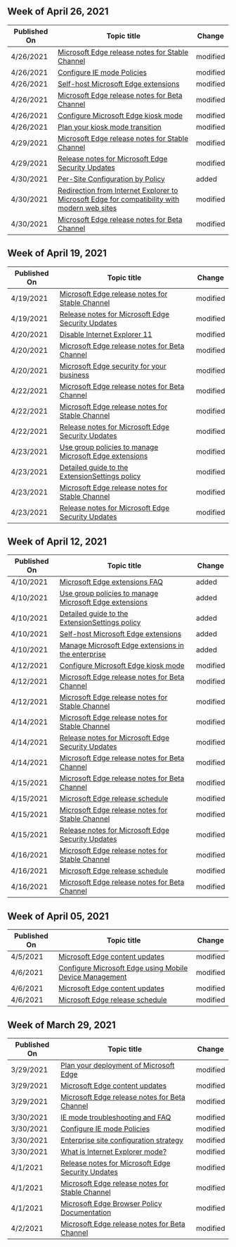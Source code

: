 <!-- This file is generated automatically each week. Changes made to this file will be overwritten.-->



## Week of April 26, 2021


| Published On |Topic title | Change |
|------|------------|--------|
| 4/26/2021 | [Microsoft Edge release notes for Stable Channel](/DeployEdge/microsoft-edge-relnote-stable-channel) | modified |
| 4/26/2021 | [Configure IE mode Policies](/DeployEdge/edge-ie-mode-policies) | modified |
| 4/26/2021 | [Self-host Microsoft Edge extensions](/DeployEdge/microsoft-edge-manage-extensions-webstore) | modified |
| 4/26/2021 | [Microsoft Edge release notes for Beta Channel](/DeployEdge/microsoft-edge-relnote-beta-channel) | modified |
| 4/26/2021 | [Configure Microsoft Edge kiosk mode](/DeployEdge/microsoft-edge-configure-kiosk-mode) | modified |
| 4/26/2021 | [Plan your kiosk mode transition](/DeployEdge/microsoft-edge-kiosk-mode-transition-plan) | modified |
| 4/29/2021 | [Microsoft Edge release notes for Stable Channel](/DeployEdge/microsoft-edge-relnote-stable-channel) | modified |
| 4/29/2021 | [Release notes for Microsoft Edge Security Updates](/DeployEdge/microsoft-edge-relnotes-security) | modified |
| 4/30/2021 | [Per-Site Configuration by Policy ](/DeployEdge/per-site-configuration-by-policy) | added |
| 4/30/2021 | [Redirection from Internet Explorer to Microsoft Edge for compatibility with modern web sites](/DeployEdge/edge-learnmore-neededge) | modified |
| 4/30/2021 | [Microsoft Edge release notes for Beta Channel](/DeployEdge/microsoft-edge-relnote-beta-channel) | modified |


## Week of April 19, 2021


| Published On |Topic title | Change |
|------|------------|--------|
| 4/19/2021 | [Microsoft Edge release notes for Stable Channel](/DeployEdge/microsoft-edge-relnote-stable-channel) | modified |
| 4/19/2021 | [Release notes for Microsoft Edge Security Updates](/DeployEdge/microsoft-edge-relnotes-security) | modified |
| 4/20/2021 | [Disable Internet Explorer 11](/DeployEdge/edge-ie-disable-ie11) | modified |
| 4/20/2021 | [Microsoft Edge release notes for Beta Channel](/DeployEdge/microsoft-edge-relnote-beta-channel) | modified |
| 4/20/2021 | [Microsoft Edge security for your business](/DeployEdge/ms-edge-security-for-business) | modified |
| 4/22/2021 | [Microsoft Edge release notes for Beta Channel](/DeployEdge/microsoft-edge-relnote-beta-channel) | modified |
| 4/22/2021 | [Microsoft Edge release notes for Stable Channel](/DeployEdge/microsoft-edge-relnote-stable-channel) | modified |
| 4/22/2021 | [Release notes for Microsoft Edge Security Updates](/DeployEdge/microsoft-edge-relnotes-security) | modified |
| 4/23/2021 | [Use group policies to manage Microsoft Edge extensions](/DeployEdge/microsoft-edge-manage-extensions-policies) | modified |
| 4/23/2021 | [Detailed guide to the ExtensionSettings policy](/DeployEdge/microsoft-edge-manage-extensions-ref-guide) | modified |
| 4/23/2021 | [Microsoft Edge release notes for Stable Channel](/DeployEdge/microsoft-edge-relnote-stable-channel) | modified |
| 4/23/2021 | [Release notes for Microsoft Edge Security Updates](/DeployEdge/microsoft-edge-relnotes-security) | modified |


## Week of April 12, 2021


| Published On |Topic title | Change |
|------|------------|--------|
| 4/10/2021 | [Microsoft Edge extensions FAQ](/DeployEdge/microsoft-edge-manage-extensions-faq) | added |
| 4/10/2021 | [Use group policies to manage Microsoft Edge extensions](/DeployEdge/microsoft-edge-manage-extensions-policies) | added |
| 4/10/2021 | [Detailed guide to the ExtensionSettings policy](/DeployEdge/microsoft-edge-manage-extensions-ref-guide) | added |
| 4/10/2021 | [Self-host Microsoft Edge extensions](/DeployEdge/microsoft-edge-manage-extensions-webstore) | added |
| 4/10/2021 | [Manage Microsoft Edge extensions in the enterprise](/DeployEdge/microsoft-edge-manage-extensions) | added |
| 4/12/2021 | [Configure Microsoft Edge kiosk mode](/DeployEdge/microsoft-edge-configure-kiosk-mode) | modified |
| 4/12/2021 | [Microsoft Edge release notes for Beta Channel](/DeployEdge/microsoft-edge-relnote-beta-channel) | modified |
| 4/12/2021 | [Microsoft Edge release notes for Stable Channel](/DeployEdge/microsoft-edge-relnote-stable-channel) | modified |
| 4/14/2021 | [Microsoft Edge release notes for Stable Channel](/DeployEdge/microsoft-edge-relnote-stable-channel) | modified |
| 4/14/2021 | [Release notes for Microsoft Edge Security Updates](/DeployEdge/microsoft-edge-relnotes-security) | modified |
| 4/14/2021 | [Microsoft Edge release notes for Beta Channel](/DeployEdge/microsoft-edge-relnote-beta-channel) | modified |
| 4/15/2021 | [Microsoft Edge release notes for Beta Channel](/DeployEdge/microsoft-edge-relnote-beta-channel) | modified |
| 4/15/2021 | [Microsoft Edge release schedule](/DeployEdge/microsoft-edge-release-schedule) | modified |
| 4/15/2021 | [Microsoft Edge release notes for Stable Channel](/DeployEdge/microsoft-edge-relnote-stable-channel) | modified |
| 4/15/2021 | [Release notes for Microsoft Edge Security Updates](/DeployEdge/microsoft-edge-relnotes-security) | modified |
| 4/16/2021 | [Microsoft Edge release notes for Stable Channel](/DeployEdge/microsoft-edge-relnote-stable-channel) | modified |
| 4/16/2021 | [Microsoft Edge release schedule](/DeployEdge/microsoft-edge-release-schedule) | modified |
| 4/16/2021 | [Microsoft Edge release notes for Beta Channel](/DeployEdge/microsoft-edge-relnote-beta-channel) | modified |


## Week of April 05, 2021


| Published On |Topic title | Change |
|------|------------|--------|
| 4/5/2021 | [Microsoft Edge content updates](/DeployEdge/microsoft-edge-content-updates) | modified |
| 4/6/2021 | [Configure Microsoft Edge using Mobile Device Management](/DeployEdge/configure-edge-with-mdm) | modified |
| 4/6/2021 | [Microsoft Edge content updates](/DeployEdge/microsoft-edge-content-updates) | modified |
| 4/6/2021 | [Microsoft Edge release schedule](/DeployEdge/microsoft-edge-release-schedule) | modified |


## Week of March 29, 2021


| Published On |Topic title | Change |
|------|------------|--------|
| 3/29/2021 | [Plan your deployment of Microsoft Edge](/DeployEdge/deploy-edge-plan-deployment) | modified |
| 3/29/2021 | [Microsoft Edge content updates](/DeployEdge/microsoft-edge-content-updates) | modified |
| 3/29/2021 | [Microsoft Edge release notes for Beta Channel](/DeployEdge/microsoft-edge-relnote-beta-channel) | modified |
| 3/30/2021 | [IE mode troubleshooting and FAQ](/DeployEdge/edge-ie-mode-faq) | modified |
| 3/30/2021 | [Configure IE mode Policies](/DeployEdge/edge-ie-mode-policies) | modified |
| 3/30/2021 | [Enterprise site configuration strategy](/DeployEdge/edge-ie-mode-sitelist) | modified |
| 3/30/2021 | [What is Internet Explorer mode?](/DeployEdge/edge-ie-mode) | modified |
| 4/1/2021 | [Release notes for Microsoft Edge Security Updates](/DeployEdge/microsoft-edge-relnotes-security) | modified |
| 4/1/2021 | [Microsoft Edge release notes for Stable Channel](/DeployEdge/microsoft-edge-relnote-stable-channel) | modified |
| 4/1/2021 | [Microsoft Edge Browser Policy Documentation](/DeployEdge/microsoft-edge-policies) | modified |
| 4/2/2021 | [Microsoft Edge release notes for Beta Channel](/DeployEdge/microsoft-edge-relnote-beta-channel) | modified |
